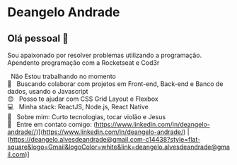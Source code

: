 


# Deangelo Andrade

## Olá pessoal 👋
Sou apaixonado por resolver problemas utilizando a programação.
Apendento programação com a Rocketseat e Cod3r 


 &nbsp; Não Estou trabalhando no momento
 <br/> :purple_heart: &nbsp; Buscando colaborar com projetos em Front-end, Back-end e Banco de dados, usando o Javascript
 <br/> :blush: &nbsp; Posso te ajudar com CSS Grid Layout e Flexbox
 <br/> :computer: &nbsp; Minha stack: ReactJS, Node.js, React Native 
 <br/> 💬  &nbsp; Sobre mim: Curto tecnologias, tocar violão e Jesus
 <br/> :email: &nbsp; Entre em contato comigo: (https://www.linkedin.com/in/deangelo-andrade//)](https://www.linkedin.com/in/deangelo-andrade/) 
| 
(https://deangelo.alvesdeandrade@gmail.com-c14438?style=flat-square&logo=Gmail&logoColor=white&link=deangelo.alvesdeandrade@gmail.com)]
